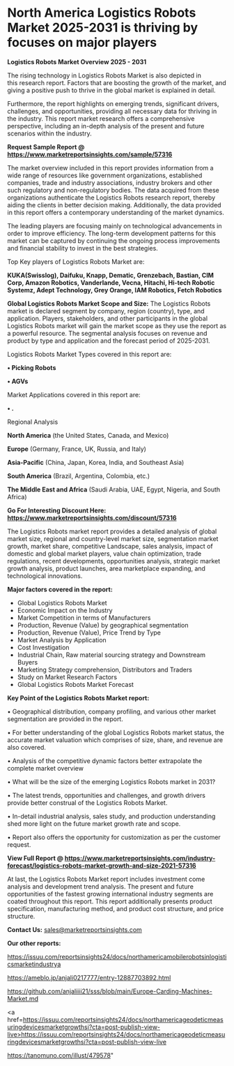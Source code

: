 # North America Logistics Robots Market 2025-2031 is thriving by focuses on major players

<Strong> Logistics Robots Market Overview 2025 - 2031</strong>

The rising technology in Logistics Robots Market is also depicted in this research report. Factors that are boosting the growth of the market, and giving a positive push to thrive in the global market is explained in detail.

Furthermore, the report highlights on emerging trends, significant drivers, challenges, and opportunities, providing all necessary data for thriving in the industry. This report market research offers a comprehensive perspective, including an in-depth analysis of the present and future scenarios within the industry.

<strong>Request Sample Report @ <a href=https://www.marketreportsinsights.com/sample/57316>https://www.marketreportsinsights.com/sample/57316</a></strong>

The market overview included in this report provides information from a wide range of resources like government organizations, established companies, trade and industry associations, industry brokers and other such regulatory and non-regulatory bodies. The data acquired from these organizations authenticate the Logistics Robots research report, thereby aiding the clients in better decision making. Additionally, the data provided in this report offers a contemporary understanding of the market dynamics.

The leading players are focusing mainly on technological advancements in order to improve efficiency. The long-term development patterns for this market can be captured by continuing the ongoing process improvements and financial stability to invest in the best strategies.

Top Key players of Logistics Robots Market are:

<strong>KUKA(Swisslog), Daifuku, Knapp, Dematic, Grenzebach, Bastian, CIM Corp, Amazon Robotics, Vanderlande, Vecna, Hitachi, Hi-tech Robotic Systemz, Adept Technology, Grey Orange, IAM Robotics, Fetch Robotics</strong>

<strong><b>Global Logistics Robots Market Scope and Size:</b></strong>
The Logistics Robots market is declared segment by company, region (country), type, and application. Players, stakeholders, and other participants in the global Logistics Robots market will gain the market scope as they use the report as a powerful resource. The segmental analysis focuses on revenue and product by type and application and the forecast period of 2025-2031.

Logistics Robots Market Types covered in this report are:

<strong>• Picking Robots

• AGVs</strong>

Market Applications covered in this report are:

<strong>• .</strong> 

Regional Analysis

<strong>North America</strong> (the United States, Canada, and Mexico)

<strong>Europe</strong> (Germany, France, UK, Russia, and Italy)

<strong>Asia-Pacific</strong> (China, Japan, Korea, India, and Southeast Asia)

<strong>South America</strong> (Brazil, Argentina, Colombia, etc.)

<strong>The Middle East and Africa</strong> (Saudi Arabia, UAE, Egypt, Nigeria, and South Africa)

<strong>Go For Interesting Discount Here: <a href=https://www.marketreportsinsights.com/discount/57316>https://www.marketreportsinsights.com/discount/57316</a></strong>

The Logistics Robots market report provides a detailed analysis of global market size, regional and country-level market size, segmentation market growth, market share, competitive Landscape, sales analysis, impact of domestic and global market players, value chain optimization, trade regulations, recent developments, opportunities analysis, strategic market growth analysis, product launches, area marketplace expanding, and technological innovations.

<strong><b>Major factors covered in the report:</b></strong>
<ul>
  <li>Global Logistics Robots Market </li>
  <li>Economic Impact on the Industry</li>
  <li>Market Competition in terms of Manufacturers</li>
  <li>Production, Revenue (Value) by geographical segmentation</li>
  <li>Production, Revenue (Value), Price Trend by Type</li>
  <li>Market Analysis by Application</li>
  <li>Cost Investigation</li>
  <li>Industrial Chain, Raw material sourcing strategy and Downstream Buyers</li>
  <li>Marketing Strategy comprehension, Distributors and Traders</li>
  <li>Study on Market Research Factors</li>
  <li>Global Logistics Robots Market Forecast</li>
</ul>

<strong><b>Key Point of the Logistics Robots Market report:</b></strong>

• Geographical distribution, company profiling, and various other market segmentation are provided in the report.

• For better understanding of the global Logistics Robots market status, the accurate market valuation which comprises of size, share, and revenue are also covered.

• Analysis of the competitive dynamic factors better extrapolate the complete market overview

• What will be the size of the emerging Logistics Robots market in 2031?

• The latest trends, opportunities and challenges, and growth drivers provide better construal of the Logistics Robots Market.

• In-detail industrial analysis, sales study, and production understanding shed more light on the future market growth rate and scope.

• Report also offers the opportunity for customization as per the customer request.

<strong><b>View Full Report @ <a href=https://www.marketreportsinsights.com/industry-forecast/logistics-robots-market-growth-and-size-2021-57316>https://www.marketreportsinsights.com/industry-forecast/logistics-robots-market-growth-and-size-2021-57316</a></b></strong>


At last, the Logistics Robots Market report includes investment come analysis and development trend analysis. The present and future opportunities of the fastest growing international industry segments are coated throughout this report. This report additionally presents product specification, manufacturing method, and product cost structure, and price structure.

<strong>Contact Us:</strong>
sales@marketreportsinsights.com

<strong>Our other reports:</strong>

<a href=https://issuu.com/reportsinsights24/docs/northamericamobilerobotsinlogisticsmarketindustrya>https://issuu.com/reportsinsights24/docs/northamericamobilerobotsinlogisticsmarketindustrya</a>

<a href=https://ameblo.jp/anjali0217777/entry-12887703892.html>https://ameblo.jp/anjali0217777/entry-12887703892.html</a>

<a href=https://github.com/anjaliiii21/sss/blob/main/Europe-Carding-Machines-Market.md>https://github.com/anjaliiii21/sss/blob/main/Europe-Carding-Machines-Market.md</a>

<a href=https://issuu.com/reportsinsights24/docs/northamericageodeticmeasuringdevicesmarketgrowthsi?cta=post-publish-view-live>https://issuu.com/reportsinsights24/docs/northamericageodeticmeasuringdevicesmarketgrowthsi?cta=post-publish-view-live</a>

<a href=https://tanomuno.com/illust/479578>https://tanomuno.com/illust/479578</a>"
